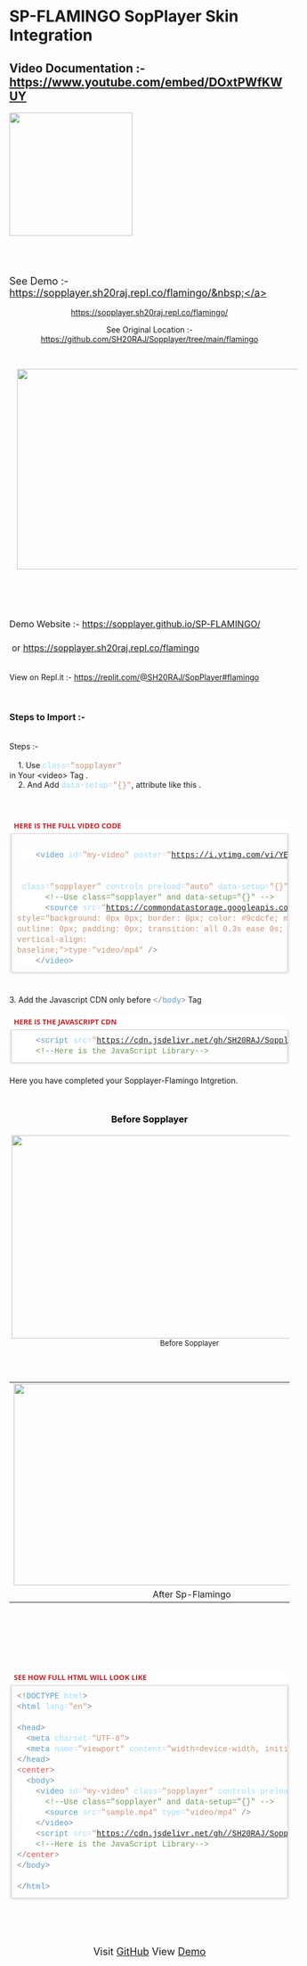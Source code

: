 # SP-FLAMINGO SopPlayer Skin Integration
  
    
 ##   Video Documentation :- https://www.youtube.com/embed/DOxtPWfKWUY
  
<img height="221" src="https://1.bp.blogspot.com/-GyvrQGGJemM/YBpPg_hWpbI/AAAAAAAAAfs/a3VhRqcsSKwzXyeWketUGqq0Bs8BZ3pHwCLcBGAsYHQ/w221-h221/play.png" width="221" /></div><div class="separator" style="clear: both; text-align: center;"><br /></div><div class="separator" style="clear: both; text-align: center;"><br /></div><h3 style="text-align: left;"><span style="font-weight: normal;"><span style="font-size: large;">See Demo :- <a href="https://sopplayer.sh20raj.repl.co/flamingo/" target="_blank" rel="dofollow">https://sopplayer.sh20raj.repl.co/flamingo/&nbsp;</a></span></span></h3><div style="text-align: center;">

  

https://sopplayer.sh20raj.repl.co/flamingo/

See Original Location :- https://github.com/SH20RAJ/Sopplayer/tree/main/flamingo
</div><div><br /></div><div class="separator" style="clear: both; text-align: center;">
  
  <a href="https://1.bp.blogspot.com/-R6vR1X23fEw/YBpPzdiX8wI/AAAAAAAAAf0/lk_2ivo5HI4ZTXz2dtDrR-iI8aeUcLRXwCLcBGAsYHQ/s1039/sp-flamingo.PNG" style="margin-left: 1em; margin-right: 1em;"><img border="0" data-original-height="586" data-original-width="1039" height="360" src="https://1.bp.blogspot.com/-R6vR1X23fEw/YBpPzdiX8wI/AAAAAAAAAf0/lk_2ivo5HI4ZTXz2dtDrR-iI8aeUcLRXwCLcBGAsYHQ/w640-h360/sp-flamingo.PNG" width="640" /></a></div><div><br /></div><div><br /></div><div><br /></div><h3 style="text-align: left;"><span style="font-size: medium; font-weight: normal;">Demo Website :-&nbsp;<a href="https://sopplayer.github.io/SP-FLAMINGO/">https://sopplayer.github.io/SP-FLAMINGO/</a></span></h3><h3 style="text-align: left;"><span style="font-size: medium; font-weight: normal;">&nbsp;or&nbsp;<a href="https://sopplayer.sh20raj.repl.co/flamingo">https://sopplayer.sh20raj.repl.co/flamingo</a></span></h3><div><br /></div><div>View on Repl.it :-&nbsp;<a href="https://replit.com/@SH20RAJ/SopPlayer#flamingo">https://replit.com/@SH20RAJ/SopPlayer#flamingo</a></div><p><br /></p><h3 style="text-align: left;"><span style="font-size: medium;">Steps to Import :-&nbsp;</span></h3><div><br /></div><div style="background-attachment: initial; background-clip: initial; background-image: initial; background-origin: initial; background-position: 0px 0px; background-repeat: initial; background-size: initial; border: 0px; margin: 0px; outline: 0px; padding: 0px; transition: all 0.3s ease 0s; vertical-align: baseline;"><div style="background-attachment: initial; background-clip: initial; background-image: initial; background-origin: initial; background-position: 0px 0px; background-repeat: initial; background-size: initial; border: 0px; margin: 0px; outline: 0px; padding: 0px; transition: all 0.3s ease 0s; vertical-align: baseline;">Steps :-&nbsp;</div><div style="background-attachment: initial; background-clip: initial; background-image: initial; background-origin: initial; background-position: 0px 0px; background-repeat: initial; background-size: initial; border: 0px; margin: 0px; outline: 0px; padding: 0px; transition: all 0.3s ease 0s; vertical-align: baseline;"><br style="outline: 0px; transition: all 0.3s ease 0s;" /></div><div style="background-attachment: initial; background-clip: initial; background-image: initial; background-origin: initial; background-position: 0px 0px; background-repeat: initial; background-size: initial; border: 0px; margin: 0px; outline: 0px; padding: 0px; transition: all 0.3s ease 0s; vertical-align: baseline;">&nbsp;<span style="background-attachment: initial; background-clip: initial; background-image: initial; background-origin: initial; background-position: 0px 0px; background-repeat: initial; background-size: initial; border: 0px; margin: 0px; outline: 0px; padding: 0px; transition: all 0.3s ease 0s; vertical-align: baseline;">&nbsp;&nbsp;&nbsp;</span>1. Use&nbsp;<span style="background-attachment: initial; background-clip: initial; background-image: initial; background-origin: initial; background-position: 0px 0px; background-repeat: initial; background-size: initial; border: 0px; color: #9cdcfe; font-family: Consolas, &quot;Courier New&quot;, monospace; font-size: 14px; margin: 0px; outline: 0px; padding: 0px; transition: all 0.3s ease 0s; vertical-align: baseline; white-space: pre;">class</span><span style="background: 0px 0px white; border: 0px; color: #d4d4d4; font-family: Consolas, &quot;Courier New&quot;, monospace; font-size: 14px; margin: 0px; outline: 0px; padding: 0px; transition: all 0.3s ease 0s; vertical-align: baseline; white-space: pre;">=</span><span style="background-attachment: initial; background-clip: initial; background-image: initial; background-origin: initial; background-position: 0px 0px; background-repeat: initial; background-size: initial; border: 0px; color: #ce9178; font-family: Consolas, &quot;Courier New&quot;, monospace; font-size: 14px; margin: 0px; outline: 0px; padding: 0px; transition: all 0.3s ease 0s; vertical-align: baseline; white-space: pre;">"sopplayer" </span>in Your &lt;video&gt; Tag .</div><div style="background-attachment: initial; background-clip: initial; background-image: initial; background-origin: initial; background-position: 0px 0px; background-repeat: initial; background-size: initial; border: 0px; margin: 0px; outline: 0px; padding: 0px; transition: all 0.3s ease 0s; vertical-align: baseline;"><span style="background-attachment: initial; background-clip: initial; background-image: initial; background-origin: initial; background-position: 0px 0px; background-repeat: initial; background-size: initial; border: 0px; margin: 0px; outline: 0px; padding: 0px; transition: all 0.3s ease 0s; vertical-align: baseline;">&nbsp;&nbsp; &nbsp;</span>2. And Add&nbsp;<span style="background-attachment: initial; background-clip: initial; background-image: initial; background-origin: initial; background-position: 0px 0px; background-repeat: initial; background-size: initial; border: 0px; color: #9cdcfe; font-family: Consolas, &quot;Courier New&quot;, monospace; font-size: 14px; margin: 0px; outline: 0px; padding: 0px; transition: all 0.3s ease 0s; vertical-align: baseline; white-space: pre;">data-setup</span><span style="background: 0px 0px white; border: 0px; color: #d4d4d4; font-family: Consolas, &quot;Courier New&quot;, monospace; font-size: 14px; margin: 0px; outline: 0px; padding: 0px; transition: all 0.3s ease 0s; vertical-align: baseline; white-space: pre;">=</span><span style="background-attachment: initial; background-clip: initial; background-image: initial; background-origin: initial; background-position: 0px 0px; background-repeat: initial; background-size: initial; border: 0px; color: #ce9178; font-family: Consolas, &quot;Courier New&quot;, monospace; font-size: 14px; margin: 0px; outline: 0px; padding: 0px; transition: all 0.3s ease 0s; vertical-align: baseline; white-space: pre;">"{}"</span>, attribute like this .</div><div style="background-attachment: initial; background-clip: initial; background-image: initial; background-origin: initial; background-position: 0px 0px; background-repeat: initial; background-size: initial; border: 0px; margin: 0px; outline: 0px; padding: 0px; transition: all 0.3s ease 0s; vertical-align: baseline;"><br style="outline: 0px; transition: all 0.3s ease 0s;" /></div><div style="background-attachment: initial; background-clip: initial; background-image: initial; background-origin: initial; background-position: 0px 0px; background-repeat: initial; background-size: initial; border: 0px; margin: 0px; outline: 0px; padding: 0px; transition: all 0.3s ease 0s; vertical-align: baseline;"><br style="outline: 0px; transition: all 0.3s ease 0s;" /></div><div style="background-attachment: initial; background-clip: initial; background-image: initial; background-origin: initial; background-position: 0px 0px; background-repeat: initial; background-size: initial; border: 0px; margin: 0px; outline: 0px; padding: 0px; transition: all 0.3s ease 0s; vertical-align: baseline;"><br /></div><div style="background-attachment: initial; background-clip: initial; background-image: initial; background-origin: initial; background-position: 0px 0px; background-repeat: initial; background-size: initial; border: 0px; margin: 0px; outline: 0px; padding: 0px; transition: all 0.3s ease 0s; vertical-align: baseline;"><div class="block section ng-scope" data-pos="1" ng-if="is_sidebar === undefined || is_sidebar == !!section.sidebar" ng-repeat="(k, section) in sections" style="background-attachment: initial; background-clip: initial; background-image: initial; background-origin: initial; background-position: 0px 0px; background-repeat: initial; background-size: initial; border: 0px; box-sizing: border-box; margin: 0px 0px 20px; outline: 0px; padding: 0px; position: relative; transition: all 0.3s ease 0s; vertical-align: baseline;"><div ng-switch="section.type" style="background-attachment: initial; background-clip: initial; background-image: initial; background-origin: initial; background-position: 0px 0px; background-repeat: initial; background-size: initial; border: 0px; box-sizing: border-box; margin: 0px; outline: 0px; padding: 0px; transition: all 0.3s ease 0s; vertical-align: baseline;"><div class="ng-scope" ng-switch-when="code" style="background-attachment: initial; background-clip: initial; background-image: initial; background-origin: initial; background-position: 0px 0px; background-repeat: initial; background-size: initial; border: 0px; box-sizing: border-box; margin: 0px; outline: 0px; padding: 0px; transition: all 0.3s ease 0s; vertical-align: baseline;"><div class="block-code block-show-code ng-isolate-scope ng-valid" ng-model="section.data" style="background-attachment: initial; background-clip: initial; background-image: initial; background-origin: initial; background-position: 0px 0px; background-repeat: initial; background-size: initial; border-radius: 3px; border: 0px; box-sizing: border-box; margin: 0px 0px 20px; outline: 0px; padding: 3px; transition: all 0.3s ease 0s; vertical-align: baseline;" type="section.type"><div class="code-tabs" style="background: 0px 0px white; border: 0px; box-sizing: border-box; color: #474a54; font-family: &quot;Open Sans&quot;, sans-serif; font-size: 14px; margin: -1px 0px 0px; outline: 0px; padding: 0px; position: relative; transition: all 0.3s ease 0s; vertical-align: baseline; z-index: 10;"><div class="ng-scope tab on" ng-class="{tab: true, on:$index==current, off:$index!=current}" ng-repeat="tab in data.codes track by $id($index)" style="background: 0px 0px; border: 0px; box-sizing: border-box; color: #bbbbbb; display: inline-block; font-size: 13px; margin: 0px; outline: 0px; padding: 0px; transition: all 0.3s ease 0s; vertical-align: baseline;"><span class="ng-binding ng-scope" ng-if="!tab.status" style="background: 0px 0px; border: 0px; box-sizing: border-box; color: #ce2025; display: inline-block; font-weight: 700; margin: 0px; outline: 0px; padding: 2px 5px 5px; transition: all 0.3s ease 0s; vertical-align: baseline;">HERE IS THE FULL VIDEO CODE</span></div></div><div class="ng-scope" ng-repeat="tab in data.codes track by $id($index)" ng-show="$index==current" style="background-attachment: initial; background-clip: initial; background-image: initial; background-origin: initial; background-position: 0px 0px; background-repeat: initial; background-size: initial; border: 0px; box-sizing: border-box; margin: 0px; outline: 0px; padding: 0px; transition: all 0.3s ease 0s; vertical-align: baseline;"><pre class="cm-s-neo" data-mode="html" ng-if="data.codes[$index].code != &quot;&quot;" style="background-attachment: initial; background-clip: initial; background-image: initial; background-origin: initial; background-position: 0px 0px; background-repeat: initial; background-size: initial; border-radius: 4px; border: 1px solid rgb(204, 204, 204); box-shadow: rgb(238, 238, 238) 0px 0px 0px 3px; box-sizing: border-box; line-height: 1.42857; margin-bottom: 0px; margin-top: 0px; outline: 0px; overflow-wrap: break-word; overflow: auto; padding: 10px; transition: all 0.3s ease 0s; vertical-align: baseline; word-break: break-all;"><div style="background-attachment: initial; background-clip: initial; background-image: initial; background-origin: initial; background-position: 0px 0px; background-repeat: initial; background-size: initial; border: 0px; line-height: 19px; margin: 0px; outline: 0px; padding: 0px; transition: all 0.3s ease 0s; vertical-align: baseline;"><div style="background-attachment: initial; background-clip: initial; background-image: initial; background-origin: initial; background-position: 0px 0px; background-repeat: initial; background-size: initial; border: 0px; line-height: 19px; margin: 0px; outline: 0px; padding: 0px; transition: all 0.3s ease 0s; vertical-align: baseline;"><div style="background-attachment: initial; background-clip: initial; background-image: initial; background-origin: initial; background-position: 0px 0px; background-repeat: initial; background-size: initial; border: 0px; color: #d4d4d4; font-family: Consolas, &quot;Courier New&quot;, monospace; font-size: 14px; margin: 0px; outline: 0px; padding: 0px; transition: all 0.3s ease 0s; vertical-align: baseline; white-space: pre;"><br style="outline: 0px; transition: all 0.3s ease 0s;" /></div><div style="background-attachment: initial; background-clip: initial; background-image: initial; background-origin: initial; background-position: 0px 0px; background-repeat: initial; background-size: initial; border: 0px; margin: 0px; outline: 0px; padding: 0px; transition: all 0.3s ease 0s; vertical-align: baseline;"><span style="background: 0px 0px white; border: 0px; color: #d4d4d4; font-family: Consolas, &quot;Courier New&quot;, monospace; font-size: 14px; margin: 0px; outline: 0px; padding: 0px; transition: all 0.3s ease 0s; vertical-align: baseline; white-space: pre;">&nbsp;&nbsp;&nbsp;&nbsp;<span style="background: 0px 0px; border: 0px; color: grey; margin: 0px; outline: 0px; padding: 0px; transition: all 0.3s ease 0s; vertical-align: baseline;">&lt;</span><span style="background: 0px 0px; border: 0px; color: #569cd6; margin: 0px; outline: 0px; padding: 0px; transition: all 0.3s ease 0s; vertical-align: baseline;">video</span>&nbsp;<span style="background: 0px 0px; border: 0px; color: #9cdcfe; margin: 0px; outline: 0px; padding: 0px; transition: all 0.3s ease 0s; vertical-align: baseline;">id</span>=<span style="background: 0px 0px; border: 0px; color: #ce9178; margin: 0px; outline: 0px; padding: 0px; transition: all 0.3s ease 0s; vertical-align: baseline;">"my-video"</span>&nbsp;<span style="background: 0px 0px; border: 0px; color: #9cdcfe; margin: 0px; outline: 0px; padding: 0px; transition: all 0.3s ease 0s; vertical-align: baseline;">poster</span></span><span style="background-color: white; color: #d4d4d4; font-family: Consolas, &quot;Courier New&quot;, monospace; font-size: 14px; white-space: pre;">=</span><span style="color: #ce9178; font-family: Consolas, &quot;Courier New&quot;, monospace; font-size: 14px; white-space: pre;">"</span><span style="color: #ce9178; font-family: Consolas, Courier New, monospace;">https://i.ytimg.com/vi/YE7VzlLtp-4/maxresdefault.jpg</span><span style="color: #ce9178; font-family: Consolas, &quot;Courier New&quot;, monospace; font-size: 14px; white-space: pre;">"</span><span style="background-attachment: initial; background-clip: initial; background-image: initial; background-origin: initial; background-position: 0px 0px; background-repeat: initial; background-size: initial; border: 0px; color: #9cdcfe; font-family: Consolas, &quot;Courier New&quot;, monospace; font-size: 14px; margin: 0px; outline: 0px; padding: 0px; transition: all 0.3s ease 0s; vertical-align: baseline; white-space: pre;">  </span></div><div style="background-attachment: initial; background-clip: initial; background-image: initial; background-origin: initial; background-position: 0px 0px; background-repeat: initial; background-size: initial; border: 0px; color: #d4d4d4; font-family: Consolas, &quot;Courier New&quot;, monospace; font-size: 14px; margin: 0px; outline: 0px; padding: 0px; transition: all 0.3s ease 0s; vertical-align: baseline; white-space: pre;"><span style="background-attachment: initial; background-clip: initial; background-image: initial; background-origin: initial; background-position: 0px 0px; background-repeat: initial; background-size: initial; border: 0px; color: #9cdcfe; margin: 0px; outline: 0px; padding: 0px; transition: all 0.3s ease 0s; vertical-align: baseline;"><span>&nbsp;&nbsp; &nbsp;</span><span>&nbsp;&nbsp; &nbsp;</span>class</span><span style="background-color: white;">=</span><span style="background-attachment: initial; background-clip: initial; background-image: initial; background-origin: initial; background-position: 0px 0px; background-repeat: initial; background-size: initial; border: 0px; color: #ce9178; margin: 0px; outline: 0px; padding: 0px; transition: all 0.3s ease 0s; vertical-align: baseline;">"sopplayer"</span><span style="background-color: white;">&nbsp;</span><span style="background-attachment: initial; background-clip: initial; background-image: initial; background-origin: initial; background-position: 0px 0px; background-repeat: initial; background-size: initial; border: 0px; color: #9cdcfe; margin: 0px; outline: 0px; padding: 0px; transition: all 0.3s ease 0s; vertical-align: baseline;">controls</span><span style="background-color: white;">&nbsp;</span><span style="background-attachment: initial; background-clip: initial; background-image: initial; background-origin: initial; background-position: 0px 0px; background-repeat: initial; background-size: initial; border: 0px; color: #9cdcfe; margin: 0px; outline: 0px; padding: 0px; transition: all 0.3s ease 0s; vertical-align: baseline;">preload</span><span style="background-color: white;">=</span><span style="background-attachment: initial; background-clip: initial; background-image: initial; background-origin: initial; background-position: 0px 0px; background-repeat: initial; background-size: initial; border: 0px; color: #ce9178; margin: 0px; outline: 0px; padding: 0px; transition: all 0.3s ease 0s; vertical-align: baseline;">"auto"</span><span style="background-color: white;">&nbsp;</span><span style="background-attachment: initial; background-clip: initial; background-image: initial; background-origin: initial; background-position: 0px 0px; background-repeat: initial; background-size: initial; border: 0px; color: #9cdcfe; margin: 0px; outline: 0px; padding: 0px; transition: all 0.3s ease 0s; vertical-align: baseline;">data-setup</span><span style="background-color: white;">=</span><span style="background-attachment: initial; background-clip: initial; background-image: initial; background-origin: initial; background-position: 0px 0px; background-repeat: initial; background-size: initial; border: 0px; color: #ce9178; margin: 0px; outline: 0px; padding: 0px; transition: all 0.3s ease 0s; vertical-align: baseline;">"{}"</span><span style="background-color: white;">&nbsp;</span><span style="background-attachment: initial; background-clip: initial; background-image: initial; background-origin: initial; background-position: 0px 0px; background-repeat: initial; background-size: initial; border: 0px; color: #9cdcfe; margin: 0px; outline: 0px; padding: 0px; transition: all 0.3s ease 0s; vertical-align: baseline;">width</span><span style="background-color: white;">=</span><span style="background-attachment: initial; background-clip: initial; background-image: initial; background-origin: initial; background-position: 0px 0px; background-repeat: initial; background-size: initial; border: 0px; color: #ce9178; margin: 0px; outline: 0px; padding: 0px; transition: all 0.3s ease 0s; vertical-align: baseline;">"500px"</span><span style="background-attachment: initial; background-clip: initial; background-image: initial; background-origin: initial; background-position: 0px 0px; background-repeat: initial; background-size: initial; border: 0px; color: grey; margin: 0px; outline: 0px; padding: 0px; transition: all 0.3s ease 0s; vertical-align: baseline;">&gt;</span></div><div style="background-attachment: initial; background-clip: initial; background-image: initial; background-origin: initial; background-position: 0px 0px; background-repeat: initial; background-size: initial; border: 0px; color: #d4d4d4; font-family: Consolas, &quot;Courier New&quot;, monospace; font-size: 14px; margin: 0px; outline: 0px; padding: 0px; transition: all 0.3s ease 0s; vertical-align: baseline; white-space: pre;"><span style="background: 0px 0px white; border: 0px; margin: 0px; outline: 0px; padding: 0px; transition: all 0.3s ease 0s; vertical-align: baseline;">&nbsp;&nbsp;&nbsp;&nbsp;&nbsp;&nbsp;<span style="background: 0px 0px; border: 0px; color: #6a9955; margin: 0px; outline: 0px; padding: 0px; transition: all 0.3s ease 0s; vertical-align: baseline;">&lt;!--Use&nbsp;class="sopplayer"&nbsp;and&nbsp;data-setup="{}"&nbsp;--&gt;</span></span></div><div style="background-attachment: initial; background-clip: initial; background-image: initial; background-origin: initial; background-position: 0px 0px; background-repeat: initial; background-size: initial; border: 0px; color: #d4d4d4; font-family: Consolas, &quot;Courier New&quot;, monospace; font-size: 14px; margin: 0px; outline: 0px; padding: 0px; transition: all 0.3s ease 0s; vertical-align: baseline; white-space: pre;"><span style="background: 0px 0px white; border: 0px; margin: 0px; outline: 0px; padding: 0px; transition: all 0.3s ease 0s; vertical-align: baseline;">&nbsp;&nbsp;&nbsp;&nbsp;&nbsp;&nbsp;<span style="background: 0px 0px; border: 0px; color: grey; margin: 0px; outline: 0px; padding: 0px; transition: all 0.3s ease 0s; vertical-align: baseline;">&lt;</span><span style="background: 0px 0px; border: 0px; color: #569cd6; margin: 0px; outline: 0px; padding: 0px; transition: all 0.3s ease 0s; vertical-align: baseline;">source</span>&nbsp;<span style="background: 0px 0px; border: 0px; color: #9cdcfe; margin: 0px; outline: 0px; padding: 0px; transition: all 0.3s ease 0s; vertical-align: baseline;">src</span>=<span style="background: 0px 0px; border: 0px; color: #ce9178; margin: 0px; outline: 0px; padding: 0px; transition: all 0.3s ease 0s; vertical-align: baseline;">"https://commondatastorage.googleapis.com/gtv-videos-bucket/CastVideos/mp4/BigBuckBunny.mp4"</span>&nbsp;<span style="background: 0px 0px; border: 0px; color: #9cdcfe; margin: 0px; outline: 0px; padding: 0px; transition: all 0.3s ease 0s; vertical-align: baseline;">type</span>=<span style="background: 0px 0px; border: 0px; color: #ce9178; margin: 0px; outline: 0px; padding: 0px; transition: all 0.3s ease 0s; vertical-align: baseline;">"video/mp4"</span>&nbsp;<span style="background: 0px 0px; border: 0px; color: grey; margin: 0px; outline: 0px; padding: 0px; transition: all 0.3s ease 0s; vertical-align: baseline;">/&gt;</span></span></div><div style="background-attachment: initial; background-clip: initial; background-image: initial; background-origin: initial; background-position: 0px 0px; background-repeat: initial; background-size: initial; border: 0px; color: #d4d4d4; font-family: Consolas, &quot;Courier New&quot;, monospace; font-size: 14px; margin: 0px; outline: 0px; padding: 0px; transition: all 0.3s ease 0s; vertical-align: baseline; white-space: pre;"><span style="background: 0px 0px white; border: 0px; margin: 0px; outline: 0px; padding: 0px; transition: all 0.3s ease 0s; vertical-align: baseline;">&nbsp;&nbsp;&nbsp;&nbsp;<span style="background: 0px 0px; border: 0px; color: grey; margin: 0px; outline: 0px; padding: 0px; transition: all 0.3s ease 0s; vertical-align: baseline;">&lt;/</span><span style="background: 0px 0px; border: 0px; color: #569cd6; margin: 0px; outline: 0px; padding: 0px; transition: all 0.3s ease 0s; vertical-align: baseline;">video</span><span style="background: 0px 0px; border: 0px; color: grey; margin: 0px; outline: 0px; padding: 0px; transition: all 0.3s ease 0s; vertical-align: baseline;">&gt;</span></span></div></div></div></pre></div></div></div></div></div><p style="background-attachment: initial; background-clip: initial; background-image: initial; background-origin: initial; background-position: 0px 0px; background-repeat: initial; background-size: initial; border: 0px; margin: 0px; outline: 0px; padding: 0px; transition: all 0.3s ease 0s; vertical-align: baseline;"><br /></p><p style="background-attachment: initial; background-clip: initial; background-image: initial; background-origin: initial; background-position: 0px 0px; background-repeat: initial; background-size: initial; border: 0px; margin: 0px; outline: 0px; padding: 0px; transition: all 0.3s ease 0s; vertical-align: baseline;">3. Add the Javascript CDN only before&nbsp;<span style="background-attachment: initial; background-clip: initial; background-image: initial; background-origin: initial; background-position: 0px 0px; background-repeat: initial; background-size: initial; border: 0px; color: grey; font-family: Consolas, &quot;Courier New&quot;, monospace; font-size: 14px; margin: 0px; outline: 0px; padding: 0px; transition: all 0.3s ease 0s; vertical-align: baseline; white-space: pre;">&lt;/</span><span style="background-attachment: initial; background-clip: initial; background-image: initial; background-origin: initial; background-position: 0px 0px; background-repeat: initial; background-size: initial; border: 0px; color: #569cd6; font-family: Consolas, &quot;Courier New&quot;, monospace; font-size: 14px; margin: 0px; outline: 0px; padding: 0px; transition: all 0.3s ease 0s; vertical-align: baseline; white-space: pre;">body</span><span style="background-attachment: initial; background-clip: initial; background-image: initial; background-origin: initial; background-position: 0px 0px; background-repeat: initial; background-size: initial; border: 0px; color: grey; font-family: Consolas, &quot;Courier New&quot;, monospace; font-size: 14px; margin: 0px; outline: 0px; padding: 0px; transition: all 0.3s ease 0s; vertical-align: baseline; white-space: pre;">&gt;</span>&nbsp;Tag</p></div><div style="background-attachment: initial; background-clip: initial; background-image: initial; background-origin: initial; background-position: 0px 0px; background-repeat: initial; background-size: initial; border: 0px; margin: 0px; outline: 0px; padding: 0px; transition: all 0.3s ease 0s; vertical-align: baseline;"><p style="background-attachment: initial; background-clip: initial; background-image: initial; background-origin: initial; background-position: 0px 0px; background-repeat: initial; background-size: initial; border: 0px; margin: 0px; outline: 0px; padding: 0px; transition: all 0.3s ease 0s; vertical-align: baseline;"><br style="outline: 0px; transition: all 0.3s ease 0s;" /></p><div class="block section ng-scope" data-pos="1" ng-if="is_sidebar === undefined || is_sidebar == !!section.sidebar" ng-repeat="(k, section) in sections" style="background-attachment: initial; background-clip: initial; background-image: initial; background-origin: initial; background-position: 0px 0px; background-repeat: initial; background-size: initial; border: 0px; box-sizing: border-box; color: #474a54; font-family: &quot;Open Sans&quot;, sans-serif; font-size: 14px; margin: 0px 0px 20px; outline: 0px; padding: 0px; position: relative; transition: all 0.3s ease 0s; vertical-align: baseline;"><div ng-switch="section.type" style="background-attachment: initial; background-clip: initial; background-image: initial; background-origin: initial; background-position: 0px 0px; background-repeat: initial; background-size: initial; border: 0px; box-sizing: border-box; margin: 0px; outline: 0px; padding: 0px; transition: all 0.3s ease 0s; vertical-align: baseline;"><div class="ng-scope" ng-switch-when="code" style="background-attachment: initial; background-clip: initial; background-image: initial; background-origin: initial; background-position: 0px 0px; background-repeat: initial; background-size: initial; border: 0px; box-sizing: border-box; margin: 0px; outline: 0px; padding: 0px; transition: all 0.3s ease 0s; vertical-align: baseline;"><div class="block-code block-show-code ng-isolate-scope ng-valid" ng-model="section.data" style="background-attachment: initial; background-clip: initial; background-image: initial; background-origin: initial; background-position: 0px 0px; background-repeat: initial; background-size: initial; border-radius: 3px; border: 0px; box-sizing: border-box; margin: 0px 0px 20px; outline: 0px; padding: 3px; transition: all 0.3s ease 0s; vertical-align: baseline;" type="section.type"><div class="code-tabs" style="background: 0px 0px white; border: 0px; box-sizing: border-box; margin: -1px 0px 0px; outline: 0px; padding: 0px; position: relative; transition: all 0.3s ease 0s; vertical-align: baseline; z-index: 10;"><div class="ng-scope tab on" ng-class="{tab: true, on:$index==current, off:$index!=current}" ng-repeat="tab in data.codes track by $id($index)" style="background: 0px 0px; border: 0px; box-sizing: border-box; color: #bbbbbb; display: inline-block; font-size: 13px; margin: 0px; outline: 0px; padding: 0px; transition: all 0.3s ease 0s; vertical-align: baseline;"><span class="ng-binding ng-scope" ng-if="!tab.status" style="background: 0px 0px; border: 0px; box-sizing: border-box; color: #ce2025; display: inline-block; font-weight: 700; margin: 0px; outline: 0px; padding: 2px 5px 5px; transition: all 0.3s ease 0s; vertical-align: baseline;">HERE IS THE JAVASCRIPT CDN</span></div></div><div class="ng-scope" ng-repeat="tab in data.codes track by $id($index)" ng-show="$index==current" style="background-attachment: initial; background-clip: initial; background-image: initial; background-origin: initial; background-position: 0px 0px; background-repeat: initial; background-size: initial; border: 0px; box-sizing: border-box; margin: 0px; outline: 0px; padding: 0px; transition: all 0.3s ease 0s; vertical-align: baseline;"><pre class="cm-s-neo" data-mode="html" ng-if="data.codes[$index].code != &quot;&quot;" style="background-attachment: initial; background-clip: initial; background-image: initial; background-origin: initial; background-position: 0px 0px; background-repeat: initial; background-size: initial; border-radius: 4px; border: 1px solid rgb(204, 204, 204); box-shadow: rgb(238, 238, 238) 0px 0px 0px 3px; box-sizing: border-box; color: #4d4d4c; font-family: Monaco, Menlo, Consolas, &quot;courier new&quot;, monospace; font-size: 12px; line-height: 1.42857; margin-bottom: 0px; margin-top: 0px; outline: 0px; overflow-wrap: break-word; overflow: auto; padding: 10px; transition: all 0.3s ease 0s; vertical-align: baseline; white-space: pre-wrap; word-break: break-all;"><div style="background-attachment: initial; background-clip: initial; background-image: initial; background-origin: initial; background-position: 0px 0px; background-repeat: initial; background-size: initial; border: 0px; color: #d4d4d4; font-family: Consolas, &quot;Courier New&quot;, monospace; font-size: 14px; line-height: 19px; margin: 0px; outline: 0px; padding: 0px; transition: all 0.3s ease 0s; vertical-align: baseline; white-space: pre;"><div style="background-attachment: initial; background-clip: initial; background-image: initial; background-origin: initial; background-position: 0px 0px; background-repeat: initial; background-size: initial; border: 0px; line-height: 19px; margin: 0px; outline: 0px; padding: 0px; transition: all 0.3s ease 0s; vertical-align: baseline;"><div style="background-attachment: initial; background-clip: initial; background-image: initial; background-origin: initial; background-position: 0px 0px; background-repeat: initial; background-size: initial; border: 0px; margin: 0px; outline: 0px; padding: 0px; transition: all 0.3s ease 0s; vertical-align: baseline;"><span style="background: 0px 0px white; border: 0px; margin: 0px; outline: 0px; padding: 0px; transition: all 0.3s ease 0s; vertical-align: baseline;">&nbsp;&nbsp;&nbsp;&nbsp;<span style="background: 0px 0px; border: 0px; color: grey; margin: 0px; outline: 0px; padding: 0px; transition: all 0.3s ease 0s; vertical-align: baseline;">&lt;</span><span style="background: 0px 0px; border: 0px; color: #569cd6; margin: 0px; outline: 0px; padding: 0px; transition: all 0.3s ease 0s; vertical-align: baseline;">script</span>&nbsp;<span style="background: 0px 0px; border: 0px; color: #9cdcfe; margin: 0px; outline: 0px; padding: 0px; transition: all 0.3s ease 0s; vertical-align: baseline;">src</span>=<span style="background: 0px 0px; border: 0px; color: #ce9178; margin: 0px; outline: 0px; padding: 0px; transition: all 0.3s ease 0s; vertical-align: baseline;">"<a href="https://cdn.jsdelivr.net/gh/SH20RAJ/Sopplayer/flamingo/sp-flamingo.min.js">https://cdn.jsdelivr.net/gh/SH20RAJ/Sopplayer/flamingo/sp-flamingo.min.js</a>"</span><span style="background: 0px 0px; border: 0px; color: grey; margin: 0px; outline: 0px; padding: 0px; transition: all 0.3s ease 0s; vertical-align: baseline;">&gt;&lt;/</span><span style="background: 0px 0px; border: 0px; color: #569cd6; margin: 0px; outline: 0px; padding: 0px; transition: all 0.3s ease 0s; vertical-align: baseline;">script</span><span style="background: 0px 0px; border: 0px; color: grey; margin: 0px; outline: 0px; padding: 0px; transition: all 0.3s ease 0s; vertical-align: baseline;">&gt;</span></span></div><div style="background-attachment: initial; background-clip: initial; background-image: initial; background-origin: initial; background-position: 0px 0px; background-repeat: initial; background-size: initial; border: 0px; margin: 0px; outline: 0px; padding: 0px; transition: all 0.3s ease 0s; vertical-align: baseline;"><span style="background: 0px 0px white; border: 0px; margin: 0px; outline: 0px; padding: 0px; transition: all 0.3s ease 0s; vertical-align: baseline;">&nbsp;&nbsp;&nbsp;&nbsp;<span style="background: 0px 0px; border: 0px; color: #6a9955; margin: 0px; outline: 0px; padding: 0px; transition: all 0.3s ease 0s; vertical-align: baseline;">&lt;!--Here&nbsp;is&nbsp;the&nbsp;JavaScript&nbsp;Library--&gt;</span></span></div></div></div></pre></div></div></div></div></div><p style="background-attachment: initial; background-clip: initial; background-image: initial; background-origin: initial; background-position: 0px 0px; background-repeat: initial; background-size: initial; border: 0px; margin: 0px; outline: 0px; padding: 0px; transition: all 0.3s ease 0s; vertical-align: baseline;">Here you have completed your Sopplayer-Flamingo Intgretion.&nbsp;</p><p style="background-attachment: initial; background-clip: initial; background-image: initial; background-origin: initial; background-position: 0px 0px; background-repeat: initial; background-size: initial; border: 0px; margin: 0px; outline: 0px; padding: 0px; transition: all 0.3s ease 0s; vertical-align: baseline;"><br /></p><p style="background-attachment: initial; background-clip: initial; background-image: initial; background-origin: initial; background-position: 0px 0px; background-repeat: initial; background-size: initial; border: 0px; margin: 0px; outline: 0px; padding: 0px; transition: all 0.3s ease 0s; vertical-align: baseline;"><br /></p><p style="background-attachment: initial; background-clip: initial; background-image: initial; background-origin: initial; background-position: 0px 0px; background-repeat: initial; background-size: initial; border: 0px; margin: 0px; outline: 0px; padding: 0px; transition: all 0.3s ease 0s; vertical-align: baseline;"><br style="outline: 0px; transition: all 0.3s ease 0s;" /></p><h3 style="background-attachment: initial; background-clip: initial; background-image: initial; background-origin: initial; background-position: 0px 0px; background-repeat: initial; background-size: initial; border: 0px; color: #010101; margin: 0px 0px 15px; outline: 0px; padding: 0px; position: relative; text-align: center; transition: all 0.3s ease 0s; vertical-align: baseline;">Before Sopplayer</h3></div><table align="center" cellpadding="0" cellspacing="0" class="tr-caption-container" style="background-attachment: initial; background-clip: initial; background-image: initial; background-origin: initial; background-position: 0px 0px; background-repeat: initial; background-size: initial; border: 0px; margin: 0px auto 0.5em; outline: 0px; padding: 4px; position: relative; transition: all 0.3s ease 0s; vertical-align: baseline;"><tbody style="background-attachment: initial; background-clip: initial; background-image: initial; background-origin: initial; background-position: 0px 0px; background-repeat: initial; background-size: initial; border: 0px; margin: 0px; outline: 0px; padding: 0px; transition: all 0.3s ease 0s; vertical-align: baseline;"><tr style="background-attachment: initial; background-clip: initial; background-image: initial; background-origin: initial; background-position: 0px 0px; background-repeat: initial; background-size: initial; border: 0px; margin: 0px; outline: 0px; padding: 0px; transition: all 0.3s ease 0s; vertical-align: baseline;"><td style="background-attachment: initial; background-clip: initial; background-image: initial; background-origin: initial; background-position: 0px 0px; background-repeat: initial; background-size: initial; border: 0px; margin: 0px; outline: 0px; padding: 0px; text-align: center; transition: all 0.3s ease 0s; vertical-align: baseline;"><a href="https://1.bp.blogspot.com/-pPXCh0HvCP4/X-cPV_H9i5I/AAAAAAAAAZg/dW7vPwvafR44FdtYowtEaT66Vz8ZfaPnACLcBGAsYHQ/s501/before.JPG" style="background-attachment: initial; background-clip: initial; background-image: initial; background-origin: initial; background-position: 0px 0px; background-repeat: initial; background-size: initial; border: 0px; color: #f2132d; margin: 0px auto; outline: 0px; padding: 0px; text-decoration-line: none; transition: all 0.3s ease 0s; vertical-align: baseline;"><img border="0" data-original-height="285" data-original-width="501" height="365" src="https://1.bp.blogspot.com/-pPXCh0HvCP4/X-cPV_H9i5I/AAAAAAAAAZg/dW7vPwvafR44FdtYowtEaT66Vz8ZfaPnACLcBGAsYHQ/w640-h365/before.JPG" style="background-attachment: initial; background-clip: initial; background-image: initial; background-origin: initial; background-position: 0px 0px; background-repeat: initial; background-size: initial; border: 0px; margin: 0px; max-width: 100%; outline: 0px; padding: 0px; position: relative; transition: all 0.3s ease 0s; vertical-align: baseline;" width="640" /></a></td></tr><tr style="background-attachment: initial; background-clip: initial; background-image: initial; background-origin: initial; background-position: 0px 0px; background-repeat: initial; background-size: initial; border: 0px; margin: 0px; outline: 0px; padding: 0px; transition: all 0.3s ease 0s; vertical-align: baseline;"><td class="tr-caption" style="background-attachment: initial; background-clip: initial; background-image: initial; background-origin: initial; background-position: 0px 0px; background-repeat: initial; background-size: initial; border: 0px; margin: 0px; outline: 0px; padding: 0px; text-align: center; transition: all 0.3s ease 0s; vertical-align: baseline;"><span style="font-size: small;">Before Sopplayer</span></td></tr></tbody></table><div class="separator" style="background-attachment: initial; background-clip: initial; background-image: initial; background-origin: initial; background-position: 0px 0px; background-repeat: initial; background-size: initial; border: 0px; clear: both; margin: 0px; outline: 0px; padding: 0px; text-align: center; transition: all 0.3s ease 0s; vertical-align: baseline;"><b style="background-attachment: initial; background-clip: initial; background-image: initial; background-origin: initial; background-position: 0px 0px; background-repeat: initial; background-size: initial; border: 0px; margin: 0px; outline: 0px; padding: 0px; transition: all 0.3s ease 0s; vertical-align: baseline;"><br /><br style="outline: 0px; transition: all 0.3s ease 0s;" /></b></div><table align="center" cellpadding="0" cellspacing="0" class="tr-caption-container" style="margin-left: auto; margin-right: auto;"><tbody><tr><td style="text-align: center;"><a href="https://1.bp.blogspot.com/-R6vR1X23fEw/YBpPzdiX8wI/AAAAAAAAAf4/jN9AfqQZR1U1_MkYx3clXCuhdywGFoCIQCPcBGAYYCw/s1039/sp-flamingo.PNG" style="margin-left: auto; margin-right: auto;"><img border="0" data-original-height="586" data-original-width="1039" height="362" src="https://1.bp.blogspot.com/-R6vR1X23fEw/YBpPzdiX8wI/AAAAAAAAAf4/jN9AfqQZR1U1_MkYx3clXCuhdywGFoCIQCPcBGAYYCw/w640-h362/sp-flamingo.PNG" width="640" /></a></td></tr><tr><td class="tr-caption" style="text-align: center;">After Sp-Flamingo</td></tr></tbody></table><br /><div class="separator" style="background-attachment: initial; background-clip: initial; background-image: initial; background-origin: initial; background-position: 0px 0px; background-repeat: initial; background-size: initial; border: 0px; clear: both; margin: 0px; outline: 0px; padding: 0px; text-align: center; transition: all 0.3s ease 0s; vertical-align: baseline;"><br style="outline: 0px; transition: all 0.3s ease 0s;" /><b style="background-attachment: initial; background-clip: initial; background-image: initial; background-origin: initial; background-position: 0px 0px; background-repeat: initial; background-size: initial; border: 0px; margin: 0px; outline: 0px; padding: 0px; transition: all 0.3s ease 0s; vertical-align: baseline;"><br style="outline: 0px; transition: all 0.3s ease 0s;" /></b></div><br style="outline: 0px; transition: all 0.3s ease 0s;" /><div style="background-attachment: initial; background-clip: initial; background-image: initial; background-origin: initial; background-position: 0px 0px; background-repeat: initial; background-size: initial; border: 0px; margin: 0px; outline: 0px; padding: 0px; transition: all 0.3s ease 0s; vertical-align: baseline;"><br style="outline: 0px; transition: all 0.3s ease 0s;" /></div><p style="background-attachment: initial; background-clip: initial; background-image: initial; background-origin: initial; background-position: 0px 0px; background-repeat: initial; background-size: initial; border: 0px; margin: 0px; outline: 0px; padding: 0px; transition: all 0.3s ease 0s; vertical-align: baseline;"></p><div class="block section ng-scope" data-pos="2" ng-if="is_sidebar === undefined || is_sidebar == !!section.sidebar" ng-repeat="(k, section) in sections" style="background: 0px 0px white; border: 0px; box-sizing: border-box; color: #474a54; font-family: &quot;Open Sans&quot;, sans-serif; font-size: 14px; margin: 0px 0px 20px; outline: 0px; padding: 0px; position: relative; transition: all 0.3s ease 0s; vertical-align: baseline;"><div ng-switch="section.type" style="background: 0px 0px; border: 0px; box-sizing: border-box; margin: 0px; outline: 0px; padding: 0px; transition: all 0.3s ease 0s; vertical-align: baseline;"><div class="ng-scope" ng-switch-when="textarea" style="background: 0px 0px; border: 0px; box-sizing: border-box; margin: 0px; outline: 0px; padding: 0px; transition: all 0.3s ease 0s; vertical-align: baseline;"><div class="ng-isolate-scope" marked="section.text" style="background: 0px 0px; border: 0px; box-sizing: border-box; margin: 0px; outline: 0px; padding: 0px; transition: all 0.3s ease 0s; vertical-align: baseline;"></div></div></div></div><p style="background-attachment: initial; background-clip: initial; background-image: initial; background-origin: initial; background-position: 0px 0px; background-repeat: initial; background-size: initial; border: 0px; margin: 0px; outline: 0px; padding: 0px; transition: all 0.3s ease 0s; vertical-align: baseline;"></p><div class="block section ng-scope" data-pos="1" ng-if="is_sidebar === undefined || is_sidebar == !!section.sidebar" ng-repeat="(k, section) in sections" style="background-attachment: initial; background-clip: initial; background-image: initial; background-origin: initial; background-position: 0px 0px; background-repeat: initial; background-size: initial; border: 0px; box-sizing: border-box; color: #474a54; font-family: &quot;Open Sans&quot;, sans-serif; font-size: 14px; margin: 0px 0px 20px; outline: 0px; padding: 0px; position: relative; transition: all 0.3s ease 0s; vertical-align: baseline;"><div ng-switch="section.type" style="background-attachment: initial; background-clip: initial; background-image: initial; background-origin: initial; background-position: 0px 0px; background-repeat: initial; background-size: initial; border: 0px; box-sizing: border-box; margin: 0px; outline: 0px; padding: 0px; transition: all 0.3s ease 0s; vertical-align: baseline;"><div class="ng-scope" ng-switch-when="code" style="background-attachment: initial; background-clip: initial; background-image: initial; background-origin: initial; background-position: 0px 0px; background-repeat: initial; background-size: initial; border: 0px; box-sizing: border-box; margin: 0px; outline: 0px; padding: 0px; transition: all 0.3s ease 0s; vertical-align: baseline;"><div class="block-code block-show-code ng-isolate-scope ng-valid" ng-model="section.data" style="background-attachment: initial; background-clip: initial; background-image: initial; background-origin: initial; background-position: 0px 0px; background-repeat: initial; background-size: initial; border-radius: 3px; border: 0px; box-sizing: border-box; margin: 0px 0px 20px; outline: 0px; padding: 3px; transition: all 0.3s ease 0s; vertical-align: baseline;" type="section.type"><div class="code-tabs" style="background: 0px 0px white; border: 0px; box-sizing: border-box; margin: -1px 0px 0px; outline: 0px; padding: 0px; position: relative; transition: all 0.3s ease 0s; vertical-align: baseline; z-index: 10;"><div class="ng-scope tab on" ng-class="{tab: true, on:$index==current, off:$index!=current}" ng-repeat="tab in data.codes track by $id($index)" style="background: 0px 0px; border: 0px; box-sizing: border-box; color: #bbbbbb; display: inline-block; font-size: 13px; margin: 0px; outline: 0px; padding: 0px; transition: all 0.3s ease 0s; vertical-align: baseline;"><span class="ng-binding ng-scope" ng-if="!tab.status" style="background: 0px 0px; border: 0px; box-sizing: border-box; color: #ce2025; display: inline-block; font-weight: 700; margin: 0px; outline: 0px; padding: 2px 5px 5px; transition: all 0.3s ease 0s; vertical-align: baseline;">SEE HOW FULL HTML&nbsp;WILL LOOK LIKE</span></div></div><div class="ng-scope" ng-repeat="tab in data.codes track by $id($index)" ng-show="$index==current" style="background-attachment: initial; background-clip: initial; background-image: initial; background-origin: initial; background-position: 0px 0px; background-repeat: initial; background-size: initial; border: 0px; box-sizing: border-box; margin: 0px; outline: 0px; padding: 0px; transition: all 0.3s ease 0s; vertical-align: baseline;"><pre class="cm-s-neo" data-mode="html" ng-if="data.codes[$index].code != &quot;&quot;" style="background-attachment: initial; background-clip: initial; background-image: initial; background-origin: initial; background-position: 0px 0px; background-repeat: initial; background-size: initial; border-radius: 4px; border: 1px solid rgb(204, 204, 204); box-shadow: rgb(238, 238, 238) 0px 0px 0px 3px; box-sizing: border-box; color: #4d4d4c; font-family: Monaco, Menlo, Consolas, &quot;courier new&quot;, monospace; font-size: 12px; line-height: 1.42857; margin-bottom: 0px; margin-top: 0px; outline: 0px; overflow-wrap: break-word; overflow: auto; padding: 10px; transition: all 0.3s ease 0s; vertical-align: baseline; white-space: pre-wrap; word-break: break-all;"><div style="background-attachment: initial; background-clip: initial; background-image: initial; background-origin: initial; background-position: 0px 0px; background-repeat: initial; background-size: initial; border: 0px; color: #d4d4d4; font-family: Consolas, &quot;Courier New&quot;, monospace; font-size: 14px; line-height: 19px; margin: 0px; outline: 0px; padding: 0px; transition: all 0.3s ease 0s; vertical-align: baseline; white-space: pre;"><div style="background-attachment: initial; background-clip: initial; background-image: initial; background-origin: initial; background-position: 0px 0px; background-repeat: initial; background-size: initial; border: 0px; margin: 0px; outline: 0px; padding: 0px; transition: all 0.3s ease 0s; vertical-align: baseline;"><div style="background-attachment: initial; background-clip: initial; background-image: initial; background-origin: initial; background-position: 0px 0px; background-repeat: initial; background-size: initial; border: 0px; line-height: 19px; margin: 0px; outline: 0px; padding: 0px; transition: all 0.3s ease 0s; vertical-align: baseline;"><div style="background-attachment: initial; background-clip: initial; background-image: initial; background-origin: initial; background-position: 0px 0px; background-repeat: initial; background-size: initial; border: 0px; margin: 0px; outline: 0px; padding: 0px; transition: all 0.3s ease 0s; vertical-align: baseline;"><span style="background: 0px 0px white; border: 0px; margin: 0px; outline: 0px; padding: 0px; transition: all 0.3s ease 0s; vertical-align: baseline;"><span style="background: 0px 0px; border: 0px; color: grey; margin: 0px; outline: 0px; padding: 0px; transition: all 0.3s ease 0s; vertical-align: baseline;">&lt;!</span><span style="background: 0px 0px; border: 0px; color: #569cd6; margin: 0px; outline: 0px; padding: 0px; transition: all 0.3s ease 0s; vertical-align: baseline;">DOCTYPE</span>&nbsp;<span style="background: 0px 0px; border: 0px; color: #9cdcfe; margin: 0px; outline: 0px; padding: 0px; transition: all 0.3s ease 0s; vertical-align: baseline;">html</span><span style="background: 0px 0px; border: 0px; color: grey; margin: 0px; outline: 0px; padding: 0px; transition: all 0.3s ease 0s; vertical-align: baseline;">&gt;</span></span></div><div style="background-attachment: initial; background-clip: initial; background-image: initial; background-origin: initial; background-position: 0px 0px; background-repeat: initial; background-size: initial; border: 0px; margin: 0px; outline: 0px; padding: 0px; transition: all 0.3s ease 0s; vertical-align: baseline;"><span style="background: 0px 0px white; border: 0px; margin: 0px; outline: 0px; padding: 0px; transition: all 0.3s ease 0s; vertical-align: baseline;"><span style="background: 0px 0px; border: 0px; color: grey; margin: 0px; outline: 0px; padding: 0px; transition: all 0.3s ease 0s; vertical-align: baseline;">&lt;</span><span style="background: 0px 0px; border: 0px; color: #569cd6; margin: 0px; outline: 0px; padding: 0px; transition: all 0.3s ease 0s; vertical-align: baseline;">html</span>&nbsp;<span style="background: 0px 0px; border: 0px; color: #9cdcfe; margin: 0px; outline: 0px; padding: 0px; transition: all 0.3s ease 0s; vertical-align: baseline;">lang</span>=<span style="background: 0px 0px; border: 0px; color: #ce9178; margin: 0px; outline: 0px; padding: 0px; transition: all 0.3s ease 0s; vertical-align: baseline;">"en"</span><span style="background: 0px 0px; border: 0px; color: grey; margin: 0px; outline: 0px; padding: 0px; transition: all 0.3s ease 0s; vertical-align: baseline;">&gt;</span></span></div><span style="background: 0px 0px white; border: 0px; margin: 0px; outline: 0px; padding: 0px; transition: all 0.3s ease 0s; vertical-align: baseline;"><br style="outline: 0px; transition: all 0.3s ease 0s;" /></span><div style="background-attachment: initial; background-clip: initial; background-image: initial; background-origin: initial; background-position: 0px 0px; background-repeat: initial; background-size: initial; border: 0px; margin: 0px; outline: 0px; padding: 0px; transition: all 0.3s ease 0s; vertical-align: baseline;"><span style="background: 0px 0px white; border: 0px; margin: 0px; outline: 0px; padding: 0px; transition: all 0.3s ease 0s; vertical-align: baseline;"><span style="background: 0px 0px; border: 0px; color: grey; margin: 0px; outline: 0px; padding: 0px; transition: all 0.3s ease 0s; vertical-align: baseline;">&lt;</span><span style="background: 0px 0px; border: 0px; color: #569cd6; margin: 0px; outline: 0px; padding: 0px; transition: all 0.3s ease 0s; vertical-align: baseline;">head</span><span style="background: 0px 0px; border: 0px; color: grey; margin: 0px; outline: 0px; padding: 0px; transition: all 0.3s ease 0s; vertical-align: baseline;">&gt;</span></span></div><div style="background-attachment: initial; background-clip: initial; background-image: initial; background-origin: initial; background-position: 0px 0px; background-repeat: initial; background-size: initial; border: 0px; margin: 0px; outline: 0px; padding: 0px; transition: all 0.3s ease 0s; vertical-align: baseline;"><span style="background: 0px 0px white; border: 0px; margin: 0px; outline: 0px; padding: 0px; transition: all 0.3s ease 0s; vertical-align: baseline;">&nbsp;&nbsp;<span style="background: 0px 0px; border: 0px; color: grey; margin: 0px; outline: 0px; padding: 0px; transition: all 0.3s ease 0s; vertical-align: baseline;">&lt;</span><span style="background: 0px 0px; border: 0px; color: #569cd6; margin: 0px; outline: 0px; padding: 0px; transition: all 0.3s ease 0s; vertical-align: baseline;">meta</span>&nbsp;<span style="background: 0px 0px; border: 0px; color: #9cdcfe; margin: 0px; outline: 0px; padding: 0px; transition: all 0.3s ease 0s; vertical-align: baseline;">charset</span>=<span style="background: 0px 0px; border: 0px; color: #ce9178; margin: 0px; outline: 0px; padding: 0px; transition: all 0.3s ease 0s; vertical-align: baseline;">"UTF-8"</span><span style="background: 0px 0px; border: 0px; color: grey; margin: 0px; outline: 0px; padding: 0px; transition: all 0.3s ease 0s; vertical-align: baseline;">&gt;</span></span></div><div style="background-attachment: initial; background-clip: initial; background-image: initial; background-origin: initial; background-position: 0px 0px; background-repeat: initial; background-size: initial; border: 0px; margin: 0px; outline: 0px; padding: 0px; transition: all 0.3s ease 0s; vertical-align: baseline;"><span style="background: 0px 0px white; border: 0px; margin: 0px; outline: 0px; padding: 0px; transition: all 0.3s ease 0s; vertical-align: baseline;">&nbsp;&nbsp;<span style="background: 0px 0px; border: 0px; color: grey; margin: 0px; outline: 0px; padding: 0px; transition: all 0.3s ease 0s; vertical-align: baseline;">&lt;</span><span style="background: 0px 0px; border: 0px; color: #569cd6; margin: 0px; outline: 0px; padding: 0px; transition: all 0.3s ease 0s; vertical-align: baseline;">meta</span>&nbsp;<span style="background: 0px 0px; border: 0px; color: #9cdcfe; margin: 0px; outline: 0px; padding: 0px; transition: all 0.3s ease 0s; vertical-align: baseline;">name</span>=<span style="background: 0px 0px; border: 0px; color: #ce9178; margin: 0px; outline: 0px; padding: 0px; transition: all 0.3s ease 0s; vertical-align: baseline;">"viewport"</span>&nbsp;<span style="background: 0px 0px; border: 0px; color: #9cdcfe; margin: 0px; outline: 0px; padding: 0px; transition: all 0.3s ease 0s; vertical-align: baseline;">content</span>=<span style="background: 0px 0px; border: 0px; color: #ce9178; margin: 0px; outline: 0px; padding: 0px; transition: all 0.3s ease 0s; vertical-align: baseline;">"width=device-width,&nbsp;initial-scale=1.0"</span><span style="background: 0px 0px; border: 0px; color: grey; margin: 0px; outline: 0px; padding: 0px; transition: all 0.3s ease 0s; vertical-align: baseline;">&gt;</span></span></div><div style="background-attachment: initial; background-clip: initial; background-image: initial; background-origin: initial; background-position: 0px 0px; background-repeat: initial; background-size: initial; border: 0px; margin: 0px; outline: 0px; padding: 0px; transition: all 0.3s ease 0s; vertical-align: baseline;"><span style="background: 0px 0px white; border: 0px; margin: 0px; outline: 0px; padding: 0px; transition: all 0.3s ease 0s; vertical-align: baseline;"><span style="background: 0px 0px; border: 0px; color: grey; margin: 0px; outline: 0px; padding: 0px; transition: all 0.3s ease 0s; vertical-align: baseline;">&lt;/</span><span style="background: 0px 0px; border: 0px; color: #569cd6; margin: 0px; outline: 0px; padding: 0px; transition: all 0.3s ease 0s; vertical-align: baseline;">head</span><span style="background: 0px 0px; border: 0px; color: grey; margin: 0px; outline: 0px; padding: 0px; transition: all 0.3s ease 0s; vertical-align: baseline;">&gt;</span></span></div><div style="background-attachment: initial; background-clip: initial; background-image: initial; background-origin: initial; background-position: 0px 0px; background-repeat: initial; background-size: initial; border: 0px; margin: 0px; outline: 0px; padding: 0px; transition: all 0.3s ease 0s; vertical-align: baseline;"><span style="background: 0px 0px white; border: 0px; margin: 0px; outline: 0px; padding: 0px; transition: all 0.3s ease 0s; vertical-align: baseline;"><span style="background: 0px 0px; border: 0px; color: grey; margin: 0px; outline: 0px; padding: 0px; transition: all 0.3s ease 0s; vertical-align: baseline;">&lt;</span><span style="background: 0px 0px; border: 0px; color: #f44747; margin: 0px; outline: 0px; padding: 0px; transition: all 0.3s ease 0s; vertical-align: baseline;">center</span><span style="background: 0px 0px; border: 0px; color: grey; margin: 0px; outline: 0px; padding: 0px; transition: all 0.3s ease 0s; vertical-align: baseline;">&gt;</span></span></div><div style="background-attachment: initial; background-clip: initial; background-image: initial; background-origin: initial; background-position: 0px 0px; background-repeat: initial; background-size: initial; border: 0px; margin: 0px; outline: 0px; padding: 0px; transition: all 0.3s ease 0s; vertical-align: baseline;"><span style="background: 0px 0px white; border: 0px; margin: 0px; outline: 0px; padding: 0px; transition: all 0.3s ease 0s; vertical-align: baseline;">&nbsp;&nbsp;<span style="background: 0px 0px; border: 0px; color: grey; margin: 0px; outline: 0px; padding: 0px; transition: all 0.3s ease 0s; vertical-align: baseline;">&lt;</span><span style="background: 0px 0px; border: 0px; color: #569cd6; margin: 0px; outline: 0px; padding: 0px; transition: all 0.3s ease 0s; vertical-align: baseline;">body</span><span style="background: 0px 0px; border: 0px; color: grey; margin: 0px; outline: 0px; padding: 0px; transition: all 0.3s ease 0s; vertical-align: baseline;">&gt;</span></span></div><div style="background-attachment: initial; background-clip: initial; background-image: initial; background-origin: initial; background-position: 0px 0px; background-repeat: initial; background-size: initial; border: 0px; margin: 0px; outline: 0px; padding: 0px; transition: all 0.3s ease 0s; vertical-align: baseline;"><span style="background: 0px 0px white; border: 0px; margin: 0px; outline: 0px; padding: 0px; transition: all 0.3s ease 0s; vertical-align: baseline;">&nbsp;&nbsp;&nbsp;&nbsp;<span style="background: 0px 0px; border: 0px; color: grey; margin: 0px; outline: 0px; padding: 0px; transition: all 0.3s ease 0s; vertical-align: baseline;">&lt;</span><span style="background: 0px 0px; border: 0px; color: #569cd6; margin: 0px; outline: 0px; padding: 0px; transition: all 0.3s ease 0s; vertical-align: baseline;">video</span>&nbsp;<span style="background: 0px 0px; border: 0px; color: #9cdcfe; margin: 0px; outline: 0px; padding: 0px; transition: all 0.3s ease 0s; vertical-align: baseline;">id</span>=<span style="background: 0px 0px; border: 0px; color: #ce9178; margin: 0px; outline: 0px; padding: 0px; transition: all 0.3s ease 0s; vertical-align: baseline;">"my-video"</span>&nbsp;<span style="background: 0px 0px; border: 0px; color: #9cdcfe; margin: 0px; outline: 0px; padding: 0px; transition: all 0.3s ease 0s; vertical-align: baseline;">class</span>=<span style="background: 0px 0px; border: 0px; color: #ce9178; margin: 0px; outline: 0px; padding: 0px; transition: all 0.3s ease 0s; vertical-align: baseline;">"sopplayer"</span>&nbsp;<span style="background: 0px 0px; border: 0px; color: #9cdcfe; margin: 0px; outline: 0px; padding: 0px; transition: all 0.3s ease 0s; vertical-align: baseline;">controls</span>&nbsp;<span style="background: 0px 0px; border: 0px; color: #9cdcfe; margin: 0px; outline: 0px; padding: 0px; transition: all 0.3s ease 0s; vertical-align: baseline;">preload</span>=<span style="background: 0px 0px; border: 0px; color: #ce9178; margin: 0px; outline: 0px; padding: 0px; transition: all 0.3s ease 0s; vertical-align: baseline;">"auto"</span>&nbsp;<span style="background: 0px 0px; border: 0px; color: #9cdcfe; margin: 0px; outline: 0px; padding: 0px; transition: all 0.3s ease 0s; vertical-align: baseline;">data-setup</span>=<span style="background: 0px 0px; border: 0px; color: #ce9178; margin: 0px; outline: 0px; padding: 0px; transition: all 0.3s ease 0s; vertical-align: baseline;">"{}"</span>&nbsp;<span style="background: 0px 0px; border: 0px; color: #9cdcfe; margin: 0px; outline: 0px; padding: 0px; transition: all 0.3s ease 0s; vertical-align: baseline;">width</span>=<span style="background: 0px 0px; border: 0px; color: #ce9178; margin: 0px; outline: 0px; padding: 0px; transition: all 0.3s ease 0s; vertical-align: baseline;">"500px"</span><span style="background: 0px 0px; border: 0px; color: grey; margin: 0px; outline: 0px; padding: 0px; transition: all 0.3s ease 0s; vertical-align: baseline;">&gt;</span></span></div><div style="background-attachment: initial; background-clip: initial; background-image: initial; background-origin: initial; background-position: 0px 0px; background-repeat: initial; background-size: initial; border: 0px; margin: 0px; outline: 0px; padding: 0px; transition: all 0.3s ease 0s; vertical-align: baseline;"><span style="background: 0px 0px white; border: 0px; margin: 0px; outline: 0px; padding: 0px; transition: all 0.3s ease 0s; vertical-align: baseline;">&nbsp;&nbsp;&nbsp;&nbsp;&nbsp;&nbsp;<span style="background: 0px 0px; border: 0px; color: #6a9955; margin: 0px; outline: 0px; padding: 0px; transition: all 0.3s ease 0s; vertical-align: baseline;">&lt;!--Use&nbsp;class="sopplayer"&nbsp;and&nbsp;data-setup="{}"&nbsp;--&gt;</span></span></div><div style="background-attachment: initial; background-clip: initial; background-image: initial; background-origin: initial; background-position: 0px 0px; background-repeat: initial; background-size: initial; border: 0px; margin: 0px; outline: 0px; padding: 0px; transition: all 0.3s ease 0s; vertical-align: baseline;"><span style="background: 0px 0px white; border: 0px; margin: 0px; outline: 0px; padding: 0px; transition: all 0.3s ease 0s; vertical-align: baseline;">&nbsp;&nbsp;&nbsp;&nbsp;&nbsp;&nbsp;<span style="background: 0px 0px; border: 0px; color: grey; margin: 0px; outline: 0px; padding: 0px; transition: all 0.3s ease 0s; vertical-align: baseline;">&lt;</span><span style="background: 0px 0px; border: 0px; color: #569cd6; margin: 0px; outline: 0px; padding: 0px; transition: all 0.3s ease 0s; vertical-align: baseline;">source</span>&nbsp;<span style="background: 0px 0px; border: 0px; color: #9cdcfe; margin: 0px; outline: 0px; padding: 0px; transition: all 0.3s ease 0s; vertical-align: baseline;">src</span>=<span style="background: 0px 0px; border: 0px; color: #ce9178; margin: 0px; outline: 0px; padding: 0px; transition: all 0.3s ease 0s; vertical-align: baseline;">"sample.mp4"</span>&nbsp;<span style="background: 0px 0px; border: 0px; color: #9cdcfe; margin: 0px; outline: 0px; padding: 0px; transition: all 0.3s ease 0s; vertical-align: baseline;">type</span>=<span style="background: 0px 0px; border: 0px; color: #ce9178; margin: 0px; outline: 0px; padding: 0px; transition: all 0.3s ease 0s; vertical-align: baseline;">"video/mp4"</span>&nbsp;<span style="background: 0px 0px; border: 0px; color: grey; margin: 0px; outline: 0px; padding: 0px; transition: all 0.3s ease 0s; vertical-align: baseline;">/&gt;</span></span></div><div style="background-attachment: initial; background-clip: initial; background-image: initial; background-origin: initial; background-position: 0px 0px; background-repeat: initial; background-size: initial; border: 0px; margin: 0px; outline: 0px; padding: 0px; transition: all 0.3s ease 0s; vertical-align: baseline;"><span style="background: 0px 0px white; border: 0px; margin: 0px; outline: 0px; padding: 0px; transition: all 0.3s ease 0s; vertical-align: baseline;">&nbsp;&nbsp;&nbsp;&nbsp;<span style="background: 0px 0px; border: 0px; color: grey; margin: 0px; outline: 0px; padding: 0px; transition: all 0.3s ease 0s; vertical-align: baseline;">&lt;/</span><span style="background: 0px 0px; border: 0px; color: #569cd6; margin: 0px; outline: 0px; padding: 0px; transition: all 0.3s ease 0s; vertical-align: baseline;">video</span><span style="background: 0px 0px; border: 0px; color: grey; margin: 0px; outline: 0px; padding: 0px; transition: all 0.3s ease 0s; vertical-align: baseline;">&gt;</span></span></div><div style="background-attachment: initial; background-clip: initial; background-image: initial; background-origin: initial; background-position: 0px 0px; background-repeat: initial; background-size: initial; border: 0px; margin: 0px; outline: 0px; padding: 0px; transition: all 0.3s ease 0s; vertical-align: baseline;"><span style="background: 0px 0px white; border: 0px; margin: 0px; outline: 0px; padding: 0px; transition: all 0.3s ease 0s; vertical-align: baseline;">&nbsp;&nbsp;&nbsp;&nbsp;<span style="background: 0px 0px; border: 0px; color: grey; margin: 0px; outline: 0px; padding: 0px; transition: all 0.3s ease 0s; vertical-align: baseline;">&lt;</span><span style="background: 0px 0px; border: 0px; color: #569cd6; margin: 0px; outline: 0px; padding: 0px; transition: all 0.3s ease 0s; vertical-align: baseline;">script</span>&nbsp;<span style="background: 0px 0px; border: 0px; color: #9cdcfe; margin: 0px; outline: 0px; padding: 0px; transition: all 0.3s ease 0s; vertical-align: baseline;">src</span>=<span style="background: 0px 0px; border: 0px; color: #ce9178; margin: 0px; outline: 0px; padding: 0px; transition: all 0.3s ease 0s; vertical-align: baseline;">"<a href="https://cdn.jsdelivr.net/gh//SH20RAJ/Sopplayer/flamingo/sp-flamingo.min.js">https://cdn.jsdelivr.net/gh//SH20RAJ/Sopplayer/flamingo/sp-flamingo.min.js</a>"</span><span style="background: 0px 0px; border: 0px; color: grey; margin: 0px; outline: 0px; padding: 0px; transition: all 0.3s ease 0s; vertical-align: baseline;">&gt;&lt;/</span><span style="background: 0px 0px; border: 0px; color: #569cd6; margin: 0px; outline: 0px; padding: 0px; transition: all 0.3s ease 0s; vertical-align: baseline;">script</span><span style="background: 0px 0px; border: 0px; color: grey; margin: 0px; outline: 0px; padding: 0px; transition: all 0.3s ease 0s; vertical-align: baseline;">&gt;</span></span></div><div style="background-attachment: initial; background-clip: initial; background-image: initial; background-origin: initial; background-position: 0px 0px; background-repeat: initial; background-size: initial; border: 0px; margin: 0px; outline: 0px; padding: 0px; transition: all 0.3s ease 0s; vertical-align: baseline;"><span style="background: 0px 0px white; border: 0px; margin: 0px; outline: 0px; padding: 0px; transition: all 0.3s ease 0s; vertical-align: baseline;">&nbsp;&nbsp;&nbsp;&nbsp;<span style="background: 0px 0px; border: 0px; color: #6a9955; margin: 0px; outline: 0px; padding: 0px; transition: all 0.3s ease 0s; vertical-align: baseline;">&lt;!--Here&nbsp;is&nbsp;the&nbsp;JavaScript&nbsp;Library--&gt;</span></span></div><div style="background-attachment: initial; background-clip: initial; background-image: initial; background-origin: initial; background-position: 0px 0px; background-repeat: initial; background-size: initial; border: 0px; margin: 0px; outline: 0px; padding: 0px; transition: all 0.3s ease 0s; vertical-align: baseline;"><span style="background: 0px 0px white; border: 0px; margin: 0px; outline: 0px; padding: 0px; transition: all 0.3s ease 0s; vertical-align: baseline;"><span style="background: 0px 0px; border: 0px; color: grey; margin: 0px; outline: 0px; padding: 0px; transition: all 0.3s ease 0s; vertical-align: baseline;">&lt;/</span><span style="background: 0px 0px; border: 0px; color: #f44747; margin: 0px; outline: 0px; padding: 0px; transition: all 0.3s ease 0s; vertical-align: baseline;">center</span><span style="background: 0px 0px; border: 0px; color: grey; margin: 0px; outline: 0px; padding: 0px; transition: all 0.3s ease 0s; vertical-align: baseline;">&gt;</span></span></div><div style="background-attachment: initial; background-clip: initial; background-image: initial; background-origin: initial; background-position: 0px 0px; background-repeat: initial; background-size: initial; border: 0px; margin: 0px; outline: 0px; padding: 0px; transition: all 0.3s ease 0s; vertical-align: baseline;"><span style="background: 0px 0px white; border: 0px; margin: 0px; outline: 0px; padding: 0px; transition: all 0.3s ease 0s; vertical-align: baseline;"><span style="background: 0px 0px; border: 0px; color: grey; margin: 0px; outline: 0px; padding: 0px; transition: all 0.3s ease 0s; vertical-align: baseline;">&lt;/</span><span style="background: 0px 0px; border: 0px; color: #569cd6; margin: 0px; outline: 0px; padding: 0px; transition: all 0.3s ease 0s; vertical-align: baseline;">body</span><span style="background: 0px 0px; border: 0px; color: grey; margin: 0px; outline: 0px; padding: 0px; transition: all 0.3s ease 0s; vertical-align: baseline;">&gt;</span></span></div><span style="background: 0px 0px white; border: 0px; margin: 0px; outline: 0px; padding: 0px; transition: all 0.3s ease 0s; vertical-align: baseline;"><br style="outline: 0px; transition: all 0.3s ease 0s;" /></span><div style="background-attachment: initial; background-clip: initial; background-image: initial; background-origin: initial; background-position: 0px 0px; background-repeat: initial; background-size: initial; border: 0px; margin: 0px; outline: 0px; padding: 0px; transition: all 0.3s ease 0s; vertical-align: baseline;"><span style="background: 0px 0px white; border: 0px; margin: 0px; outline: 0px; padding: 0px; transition: all 0.3s ease 0s; vertical-align: baseline;"><span style="background: 0px 0px; border: 0px; color: grey; margin: 0px; outline: 0px; padding: 0px; transition: all 0.3s ease 0s; vertical-align: baseline;">&lt;/</span><span style="background: 0px 0px; border: 0px; color: #569cd6; margin: 0px; outline: 0px; padding: 0px; transition: all 0.3s ease 0s; vertical-align: baseline;">html</span><span style="background: 0px 0px; border: 0px; color: grey; margin: 0px; outline: 0px; padding: 0px; transition: all 0.3s ease 0s; vertical-align: baseline;">&gt;</span></span></div></div></div></div></pre></div></div></div></div></div><p style="background-attachment: initial; background-clip: initial; background-image: initial; background-origin: initial; background-position: 0px 0px; background-repeat: initial; background-size: initial; border: 0px; margin: 0px; outline: 0px; padding: 0px; transition: all 0.3s ease 0s; vertical-align: baseline;"><br /></p></div><p><br /></p><p style="text-align: center;"><span style="font-size: large;">Visit <a href="https://github.com/SH20RAJ/Sopplayer/tree/main/flamingo" target="_blank">GitHub</a>&nbsp;View <a href="https://sopplayer.sh20raj.repl.co/flamingo/" target="_blank">Demo</a></span></p><p style="text-align: center;"><br /></p><p><br /></p>

</div>

